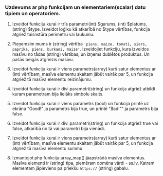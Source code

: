 ### Uzdevums ar php funkcijam un elementariem(scalar) datu tipiem un operatoriem.

1. Izveidot funkciju kurai ir trīs parametri(int) $garums, (int) $platums, (string) $type.
   Izveidot loģiku kā atkarībā no $type vērtības, funkcija atgriež taisnstūra perimetru vai laukumu.

2. Pieņemsim mums ir (string) vērtība `'piens, maize, tomati, siers, paprika, piens, burkani, maize'`.
   Izveidojiet funkciju, kura izveidos masīvu no tādas (string) vērtibas, un izņems dublētos produktus.
   Un pašās beigās atgriezis masīvu.

3. Izveidot funkciju kurai ir viens parametrs(array) kurš satur elementus ar (int) vērtībam, masīva elementu skaitam jābūt vairāk par 5, un funkcija atgriež tā masīva      elementu reizinājumu.

4. Izveidot funkciju kurai ir divi parametri(string) un funkcija atgriež atbildi kuram parametram bija lielāks simbolu skaits.

5. Izveidot funkciju kurai ir viens parametrs (bool) un funkcija printē uz ekrāna "Good!" ja parametrs bija true, un printē "Bad!"" ja parametrs bija false.

6. Izveidot funkciju kurai ir divi parametri(string) un funkcija atgriež true vai false, atkarībā no tā vai parametri bija vienādi.

7. Izveidot funkciju kurai ir viens parametrs(array) kurš satur elementus ar (int) vērtībam, masīva elementu skaitam jābūt vairāk par 5, un funkcija atgriež tā masīva elementu summu.

8. Izmantojot php funkciju array_map() jāapstrādā masīva elementus. Masīva elementi ir (string) tipa, piemēram domēna vārdi - ss.lv.
   Katram elementam jāpievieno pa priekšu `https://` (string) gabalu.